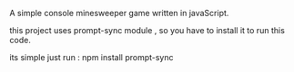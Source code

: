 A simple console minesweeper game written in javaScript.

this project uses prompt-sync module , so you have to install it to run this code.

its simple just run : npm install prompt-sync 
